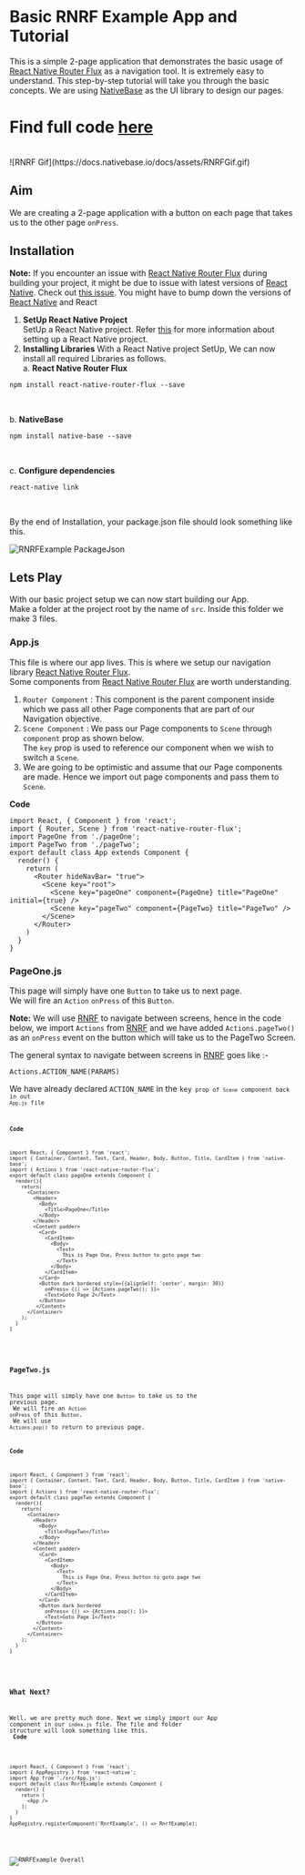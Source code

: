 # Basic RNRF Example App and Tutorial
This is a simple 2-page application that demonstrates the basic usage of [React Native Router Flux](https://github.com/aksonov/react-native-router-flux) as a navigation tool. It is extremely easy to understand. This step-by-step tutorial will take you through the basic concepts. We are using [NativeBase](https://nativebase.io/) as the UI library to design our pages.<br />
# Find full code [here](https://github.com/GeekyAnts/native-base-example-rnrf)
<br />
![RNRF Gif](https://docs.nativebase.io/docs/assets/RNRFGif.gif) <br />

## Aim
We are creating a 2-page application with a button on each page that takes us to the other page <code>onPress</code>. <br />

## Installation

**Note:** If you encounter an issue with [React Native Router Flux](https://github.com/aksonov/react-native-router-flux) during building your project, it might be due to issue with latest versions of [React Native](https://github.com/facebook/react-native). Check out [this issue](https://github.com/aksonov/react-native-router-flux/issues/1761). You might have to bump down the versions of [React Native](https://github.com/facebook/react-native) and React <br />

1. **SetUp React Native Project** <br /> SetUp a React Native project. Refer [this](https://facebook.github.io/react-native/docs/getting-started.html) for more information about setting up a React Native project.
2. **Installing Libraries**
With a React Native project SetUp, We can now install all required Libraries as follows.<br />
a. **React Native Router Flux**<br />
<pre><code>npm install react-native-router-flux --save</code></pre><br />
b. **NativeBase**<br />
<pre><code>npm install native-base --save</code></pre><br />
c. **Configure dependencies**<br />
<pre><code>react-native link</code></pre><br />

By the end of Installation, your package.json file should look something like this.<br />

![RNRFExample PackageJson](https://docs.nativebase.io/docs/assets/RNRFPackage.png) <br />

## Lets Play

With our basic project setup we can now start building our App. <br />
Make a folder at the project root by the name of <code>src</code>. Inside this folder we make 3 files. <br />
### App.js

This file is where our app lives. This is where we setup our navigation library [React Native Router Flux](https://github.com/aksonov/react-native-router-flux). <br />
Some components from [React Native Router Flux](https://github.com/aksonov/react-native-router-flux) are worth understanding.
1. <code>Router Component</code> : This component is the parent component inside which we pass all other Page components that are part of our Navigation objective. <br />
2. <code>Scene Component</code> : We pass our Page components to <code>Scene</code> through <code>component</code> prop as shown below. <br />
The <code>key</code> prop is used to reference our component when we wish to switch a <code>Scene</code>. <br />
3. We are going to be optimistic and assume that our Page components are made. Hence we import out page components and pass them to <code>Scene</code>. <br/>

**Code** <br />
<pre class="line-numbers"><code class="language-jsx">import React, { Component } from 'react';
import { Router, Scene } from 'react-native-router-flux';
import PageOne from './pageOne';
import PageTwo from './pageTwo';
export default class App extends Component {
  render() {
    return (
      &lt;Router hideNavBar= "true">
        &lt;Scene key="root">
          &lt;Scene key="pageOne" component={PageOne} title="PageOne" initial={true} />
          &lt;Scene key="pageTwo" component={PageTwo} title="PageTwo" />
        &lt;/Scene>
      &lt;/Router>
    )
  }
}</code></pre>

### PageOne.js

This page will simply have one <code>Button</code> to take us to next page. <br />
We will fire an <code>Action</code> <code>onPress</code> of this <code>Button</code>. <br />

**Note:** We will use [RNRF](https://github.com/aksonov/react-native-router-flux) to navigate between screens, hence in the code below, we import <code>Actions</code> from [RNRF](https://github.com/aksonov/react-native-router-flux) and we have added <code>Actions.pageTwo()</code> as an <code>onPress</code> event on the button which will take us to the PageTwo Screen.

The general syntax to navigate between screens in [RNRF](https://github.com/aksonov/react-native-router-flux) goes like :- <br />
<pre><code>Actions.ACTION_NAME(PARAMS)</code></pre>
We have already declared <code>ACTION_NAME</code> in the <code>key<code> prop of <code>Scene</code> component back in out <code>App.js</code> file<br />

**Code**
<pre class="line-numbers"><code class="language-jsx">import React, { Component } from 'react';
import { Container, Content, Text, Card, Header, Body, Button, Title, CardItem } from 'native-base';
import { Actions } from 'react-native-router-flux';
export default class pageOne extends Component {
  render(){
    return(
      &lt;Container>
        &lt;Header>
          &lt;Body>
            &lt;Title>PageOne&lt;/Title>
          &lt;/Body>
        &lt;/Header>
        &lt;Content padder>
          &lt;Card>
            &lt;CardItem>
              &lt;Body>
                &lt;Text>
                  This is Page One, Press button to goto page two
                &lt;/Text>
              &lt;/Body>
            &lt;/CardItem>
          &lt;/Card>
          &lt;Button dark bordered style={{alignSelf: 'center', margin: 30}}
            onPress= {() => {Actions.pageTwo(); }}>
            &lt;Text>Goto Page 2&lt;/Text>
          &lt;/Button>
         &lt;/Content>
      &lt;/Container>
    );
  }
}</code></pre><br />

### PageTwo.js
This page will simply have one <code>Button</code> to take us to the previous page. <br />
We will fire an <code>Action</code> <code>onPress</code> of this <code>Button</code>. <br />
We will use <code>Actions.pop()</code> to return to previous page.

**Code** <br />
<pre class="line-numbers"><code class="language-jsx">import React, { Component } from 'react';
import { Container, Content, Text, Card, Header, Body, Button, Title, CardItem } from 'native-base';
import { Actions } from 'react-native-router-flux';
export default class pageTwo extends Component {
  render(){
    return(
      &lt;Container>
        &lt;Header>
          &lt;Body>
            &lt;Title>PageTwo&lt;/Title>
          &lt;/Body>
        &lt;/Header>
        &lt;Content padder>
          &lt;Card>
            &lt;CardItem>
              &lt;Body>
                &lt;Text>
                  This is Page One, Press button to goto page two
                &lt;/Text>
              &lt;/Body>
            &lt;/CardItem>
          &lt;/Card>
          &lt;Button dark bordered
            onPress= {() => {Actions.pop(); }}>
            &lt;Text>Goto Page 1&lt;/Text>
         &lt;/Button>
        &lt;/Content>
      &lt;/Container>
    );
  }
}</code></pre><br />

### What Next?
Well, we are pretty much done. Next we simply import our App component in our <code>index.js</code> file. The file and folder structure will look something like this. <br />
**Code** <br />
<pre class="line-numbers"><code class="language-jsx">import React, { Component } from 'react';
import { AppRegistry } from 'react-native';
import App from './src/App.js';
export default class RnrfExample extends Component {
  render() {
    return (
      &lt;App />
    );
  }
}
AppRegistry.registerComponent('RnrfExample', () => RnrfExample);
</code></pre><br />

![RNRFExample Overall](https://docs.nativebase.io/docs/assets/RNRFOverall.png) <br />
